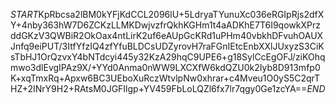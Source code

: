 $START$KpRbcsa2lBM0kYFjKdCCL2096lU+5LdryaTYunuXc036eRGIpRjs2dfXY+4nby363hW7D6ZCKzLLMKDwjvzfrQkhKGHm1t4aADKhE7T6I9qowkXPrzddGKzV3QWBiR2OkOax4ntLirK2uf6eAUpGcKRd1uPHm40vbkhDFvuhOAUXJnfq9eiPUT/3ItfYfzIQ4zfYfuBLDCsUDZyrovH7raFGnIEtcEnbXXlJUxyzS3CiKsTbHJ1OrQzvxY4bNTdcyi445y32KzA29hqC9UPE6+g18SylCcEgOFJ/ziKOhqmwo3dlEvgIPAz9X/+YYd0Anma0nWW9LXCXfW6kdQZU0k2Iyb8D913mfp0K+xqTmxRq+Apxw6BC3UEboXuRczWtvlpNw0xhrar+c4Mveu1O0yS5C2qrTHZ+2INrY9H2+RAtsM0JGFIlgp+YV459FbLoLQZl6fx7lr7qgy0Ge1zcYA==$END$